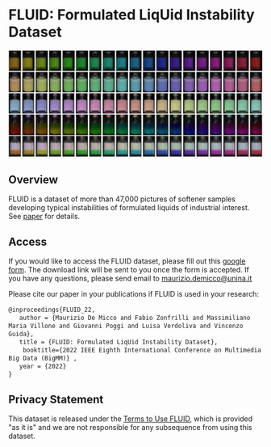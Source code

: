 # FLUID: Formulated LiqUid Instability Dataset

![FLuid_cover](/images/FLUID_cover.png)

## Overview

FLUID is a dataset of more than 47,000 pictures of softener samples developing typical instabilities of formulated liquids of industrial interest.
See [paper](https://ieeexplore.ieee.org/document/9999082) for details.

## Access 

If you would like to access the FLUID dataset, please fill out this [google form](https://docs.google.com/forms/d/e/1FAIpQLSfRe-wHmVXPeNhacgf9_z0szC3-ej4l0Orkyff20ctqoQipdQ/viewform?usp=sf_link). The download link will be sent to you once the form is accepted. If you have any questions, please send email to maurizio.demicco@unina.it

Please cite our paper in your publications if FLUID is used in your research:

```
@inproceedings{FLUID_22,
   author = {Maurizio De Micco and Fabio Zonfrilli and Massimiliano Maria Villone and Giovanni Poggi and Luisa Verdoliva and Vincenzo Guida},
   title = {FLUID: Formulated LiqUid Instability Dataset},
    booktitle={2022 IEEE Eighth International Conference on Multimedia Big Data (BigMM)} ,
   year = {2022}
}

```
   
## Privacy Statement

This dataset is released under the [Terms to Use FLUID](https://docs.google.com/forms/d/e/1FAIpQLSfRe-wHmVXPeNhacgf9_z0szC3-ej4l0Orkyff20ctqoQipdQ/viewform?usp=sf_link), which is provided "as it is" and we are not responsible for any subsequence from using this dataset.